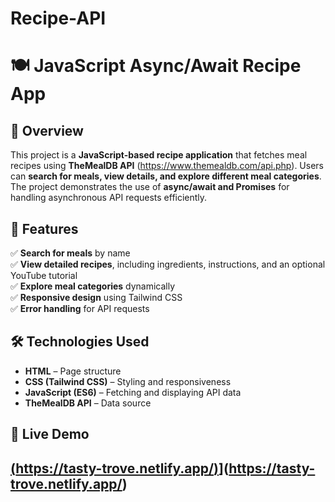 # Recipe-API
# 🍽️ JavaScript Async/Await Recipe App

## 📌 Overview
This project is a **JavaScript-based recipe application** that fetches meal recipes using **TheMealDB API** (https://www.themealdb.com/api.php). Users can **search for meals, view details, and explore different meal categories**. The project demonstrates the use of **async/await and Promises** for handling asynchronous API requests efficiently.

## 🎯 Features
✅ **Search for meals** by name  
✅ **View detailed recipes**, including ingredients, instructions, and an optional YouTube tutorial  
✅ **Explore meal categories** dynamically  
✅ **Responsive design** using Tailwind CSS  
✅ **Error handling** for API requests  

## 🛠️ Technologies Used
- **HTML** – Page structure  
- **CSS (Tailwind CSS)** – Styling and responsiveness  
- **JavaScript (ES6)** – Fetching and displaying API data  
- **TheMealDB API** – Data source  

## 🚀 Live Demo
[(https://tasty-trove.netlify.app/)](https://tasty-trove.netlify.app/)](https://tasty-trove.netlify.app/)
---

